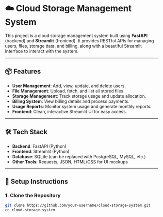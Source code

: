 # ☁️ Cloud Storage Management System

This project is a cloud storage management system built using **FastAPI** (backend) and **Streamlit** (frontend). It provides RESTful APIs for managing users, files, storage data, and billing, along with a beautiful Streamlit interface to interact with the system.

---

## 📦 Features

- **User Management**: Add, view, update, and delete users.
- **File Management**: Upload, fetch, and list all stored files.
- **Storage Management**: Track storage usage and update allocation.
- **Billing System**: View billing details and process payments.
- **Usage Reports**: Monitor system usage and generate monthly reports.
- **Frontend**: Clean, interactive Streamlit UI for easy access.

---

## 🛠️ Tech Stack

- **Backend**: FastAPI (Python)
- **Frontend**: Streamlit (Python)
- **Database**: SQLite (can be replaced with PostgreSQL, MySQL, etc.)
- **Other Tools**: Requests, JSON, HTML/CSS for UI mockups

---

## 🚀 Setup Instructions

### 1. Clone the Repository
```bash
git clone https://github.com/your-username/cloud-storage-system.git
cd cloud-storage-system
